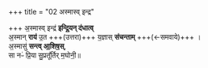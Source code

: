 +++
title = "02 अस्मास्व् इन्द्र"

+++
अ॒स्मास्व् इन्द्र॑ **इन्द्रि॒यन् द॑धात्व्**  
अ॒स्मान् **राय॑** उ॒त +++(उत्तरा)+++ य॒ज्ञास् **स॑चन्ताम्** +++(←समवाये)+++ ।   
अ॒स्मासु॑ **सन्त्व् आ॒शिष॒स्**,  
सा नᳶ॑ प्रि॒या सु॒प्रतू᳚र्तिर् म॒घोनी॒॥